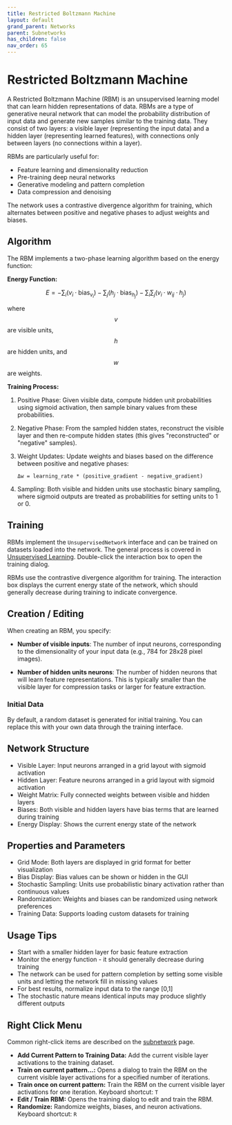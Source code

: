 ```yaml
---
title: Restricted Boltzmann Machine
layout: default
grand_parent: Networks
parent: Subnetworks
has_children: false
nav_order: 65
---
```


# Restricted Boltzmann Machine

A Restricted Boltzmann Machine (RBM) is an unsupervised learning model that can learn hidden representations of data. RBMs are a type of generative neural network that can model the probability distribution of input data and generate new samples similar to the training data. They consist of two layers: a visible layer (representing the input data) and a hidden layer (representing learned features), with connections only between layers (no connections within a layer).

RBMs are particularly useful for:
- Feature learning and dimensionality reduction
- Pre-training deep neural networks
- Generative modeling and pattern completion
- Data compression and denoising

The network uses a contrastive divergence algorithm for training, which alternates between positive and negative phases to adjust weights and biases.

<!-- TODO: Add image showing RBM structure -->

## Algorithm

The RBM implements a two-phase learning algorithm based on the energy function:

**Energy Function:**

$$
E = -\sum_i (v_i \cdot \text{bias}_{v_i}) - \sum_j (h_j \cdot \text{bias}_{h_j}) - \sum_i \sum_j (v_i \cdot w_{ij} \cdot h_j)
$$

where $$ v $$ are visible units, $$ h $$ are hidden units, and $$ w $$ are weights.

**Training Process:**

1. Positive Phase: Given visible data, compute hidden unit probabilities using sigmoid activation, then sample binary values from these probabilities.

2. Negative Phase: From the sampled hidden states, reconstruct the visible layer and then re-compute hidden states (this gives "reconstructed" or "negative" samples).

3. Weight Updates: Update weights and biases based on the difference between positive and negative phases:
   ```
   Δw = learning_rate * (positive_gradient - negative_gradient)
   ```

4. Sampling: Both visible and hidden units use stochastic binary sampling, where sigmoid outputs are treated as probabilities for setting units to 1 or 0.

## Training

RBMs implement the `UnsupervisedNetwork` interface and can be trained on datasets loaded into the network. The general process is covered in [Unsupervised Learning](../learning/unsupervisedLearning). Double-click the interaction box to open the training dialog.

RBMs use the contrastive divergence algorithm for training. The interaction box displays the current energy state of the network, which should generally decrease during training to indicate convergence.

## Creation / Editing

When creating an RBM, you specify:

- **Number of visible inputs**: The number of input neurons, corresponding to the dimensionality of your input data (e.g., 784 for 28x28 pixel images).

- **Number of hidden units neurons**: The number of hidden neurons that will learn feature representations. This is typically smaller than the visible layer for compression tasks or larger for feature extraction.

### Initial Data
By default, a random dataset is generated for initial training. You can replace this with your own data through the training interface.

## Network Structure

- Visible Layer: Input neurons arranged in a grid layout with sigmoid activation
- Hidden Layer: Feature neurons arranged in a grid layout with sigmoid activation  
- Weight Matrix: Fully connected weights between visible and hidden layers
- Biases: Both visible and hidden layers have bias terms that are learned during training
- Energy Display: Shows the current energy state of the network

## Properties and Parameters

- Grid Mode: Both layers are displayed in grid format for better visualization
- Bias Display: Bias values can be shown or hidden in the GUI
- Stochastic Sampling: Units use probabilistic binary activation rather than continuous values
- Randomization: Weights and biases can be randomized using network preferences
- Training Data: Supports loading custom datasets for training

## Usage Tips

- Start with a smaller hidden layer for basic feature extraction
- Monitor the energy function - it should generally decrease during training
- The network can be used for pattern completion by setting some visible units and letting the network fill in missing values
- For best results, normalize input data to the range [0,1]
- The stochastic nature means identical inputs may produce slightly different outputs

## Right Click Menu

Common right-click items are described on the [subnetwork](.) page.

- **Add Current Pattern to Training Data:** Add the current visible layer activations to the training dataset.
- **Train on current pattern...:** Opens a dialog to train the RBM on the current visible layer activations for a specified number of iterations.
- **Train once on current pattern:** Train the RBM on the current visible layer activations for one iteration. Keyboard shortcut: `T`
- **Edit / Train RBM:** Opens the training dialog to edit and train the RBM.
- **Randomize:** Randomize weights, biases, and neuron activations. Keyboard shortcut: `R`